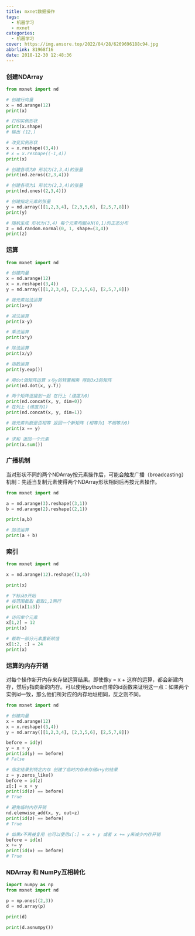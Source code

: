 ```yaml
---
title: mxnet数据操作
tags:
  - 机器学习
  - mxnet
categories:
  - 机器学习
cover: https://img.ansore.top/2022/04/28/6269696188c94.jpg
abbrlink: 81968f16
date: 2018-12-30 12:48:36
---
```


### 创建NDArray

```python
from mxnet import nd

# 创建行向量
x = nd.arange(12)
print(x)

# 打印实例形状
print(x.shape)
# 输出 (12,)

# 改变实例形状
x = x.reshape((3,4))
# x = x.reshape((-1,4))
print(x)

# 创建各项为0 形状为(2,3,4)的张量
print(nd.zeros((2,3,4)))

# 创建各项为1 形状为(2,3,4)的张量
print(nd.ones((2,3,4)))

# 创建指定元素的张量
y = nd.array([[1,2,3,4], [2,3,5,6], [2,5,7,8]])
print(y)

# 随机生成 形状为(3,4) 每个元素均服从N(0,1)的正态分布
z = nd.random.normal(0, 1, shape=(3,4))
print(z)
```

### 运算

```python
from mxnet import nd

# 创建向量
x = nd.arange(12)
x = x.reshape((3,4))
y = nd.array([[1,2,3,4], [2,3,5,6], [2,5,7,8]])

# 按元素加法运算
print(x+y)

# 减法运算
print(x-y)

# 乘法运算
print(x*y)

# 除法运算
print(x/y)

# 指数运算
print(y.exp())

# 用dot做矩阵运算 x与y的转置相乘 得到3x3的矩阵
print(nd.dot(x, y.T))

# 两个矩阵连接到一起 在行上 (维度为0)
print(nd.concat(x, y, dim=0))
# 在列上 (维度为1)
print(nd.concat(x, y, dim=1))

# 按元素判断是否相等 返回一个新矩阵 (相等为1 不相等为0)
print(x == y)

# 求和 返回一个元素
print(x.sum())
```

###  广播机制

当对形状不同的两个NDArray按元素操作后，可能会触发广播（broadcasting）机制：先适当复制元素使得两个NDArray形状相同后再按元素操作。

```python
from mxnet import nd

a = nd.arange(3).reshape((3,1))
b = nd.arange(2).reshape((2,1))

print(a,b)

# 加法运算
print(a + b)
```

### 索引

```python
from mxnet import nd

x = nd.arange(12).reshape((3,4))

print(x)

# 下标从0开始
# 按范围截取 截取1,2两行
print(x[1:3])

# 访问单个元素
x[1,2] = 12
print(x)

# 截取一部分元素重新赋值
x[1:2, :] = 24
print(x)
```

### 运算的内存开销

对每个操作新开内存来存储运算结果。即使像y = x + 这样的运算，都会新建内存，然后y指向新的内存。可以使用python自带的id函数来证明这一点：如果两个实例id一致，那么他们所对应的内存地址相同，反之则不同。

```python
from mxnet import nd

# 创建向量
x = nd.arange(12)
x = x.reshape((3,4))
y = nd.array([[1,2,3,4], [2,3,5,6], [2,5,7,8]])

before = id(y)
y = x + y
print(id(y) == before)
# False

# 指定结果到特定内存 创建了临时内存来存储x+y的结果
z = y.zeros_like()
before = id(z)
z[:] = x + y
print(id(z) == before)
# True

# 避免临时内存开销
nd.elemwise_add(x, y, out=z)
print(id(z) == before)
# True

# 如果x不再被复用 也可以使用x[:] = x + y 或者 x += y来减少内存开销
before = id(x)
x += y
print(id(x) == before)
# True
```

### NDArray 和 NumPy互相转化

``` python
import numpy as np
from mxnet import nd

p = np.ones((2,3))
d = nd.array(p)

print(d)

print(d.asnumpy())
```

